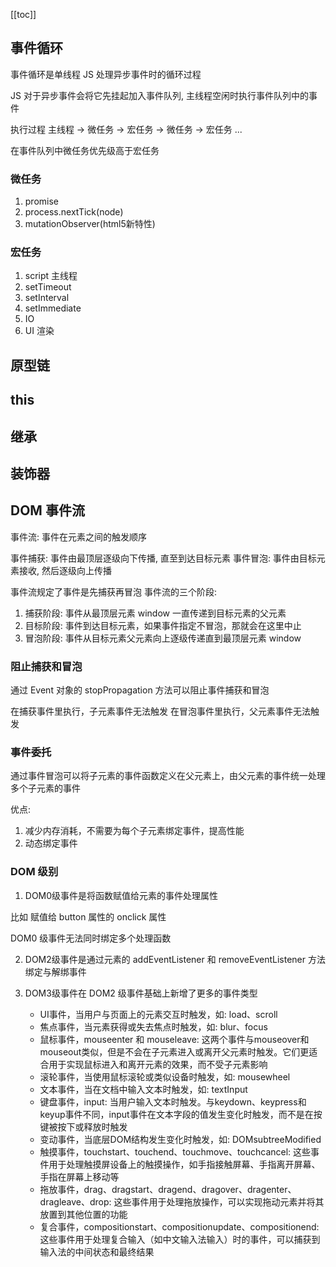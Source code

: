 [[toc]]

## 事件循环

事件循环是单线程 JS 处理异步事件时的循环过程

JS 对于异步事件会将它先挂起加入事件队列, 主线程空闲时执行事件队列中的事件

执行过程 主线程 -> 微任务 -> 宏任务 -> 微任务 -> 宏任务 ...

在事件队列中微任务优先级高于宏任务

### 微任务

1. promise
2. process.nextTick(node)
3. mutationObserver(html5新特性)

### 宏任务

1. script 主线程
2. setTimeout
3. setInterval
4. setImmediate
5. IO
6. UI 渲染

## 原型链

## this

## 继承

## 装饰器

## DOM 事件流

事件流: 事件在元素之间的触发顺序

事件捕获: 事件由最顶层逐级向下传播, 直至到达目标元素
事件冒泡: 事件由目标元素接收, 然后逐级向上传播

事件流规定了事件是先捕获再冒泡
事件流的三个阶段:

1. 捕获阶段: 事件从最顶层元素 window 一直传递到目标元素的父元素
2. 目标阶段: 事件到达目标元素，如果事件指定不冒泡，那就会在这里中止
3. 冒泡阶段: 事件从目标元素父元素向上逐级传递直到最顶层元素 window

### 阻止捕获和冒泡

通过 Event 对象的 stopPropagation 方法可以阻止事件捕获和冒泡

在捕获事件里执行，子元素事件无法触发
在冒泡事件里执行，父元素事件无法触发

### 事件委托

通过事件冒泡可以将子元素的事件函数定义在父元素上，由父元素的事件统一处理多个子元素的事件

优点:

1. 减少内存消耗，不需要为每个子元素绑定事件，提高性能
2. 动态绑定事件

### DOM 级别

1. DOM0级事件是将函数赋值给元素的事件处理属性

比如 赋值给 button 属性的 onclick 属性

DOM0 级事件无法同时绑定多个处理函数

2.  DOM2级事件是通过元素的 addEventListener 和 removeEventListener 方法绑定与解绑事件

3.  DOM3级事件在 DOM2 级事件基础上新增了更多的事件类型

    - UI事件，当用户与页面上的元素交互时触发，如: load、scroll
    - 焦点事件，当元素获得或失去焦点时触发，如: blur、focus
    - 鼠标事件，mouseenter 和 mouseleave: 这两个事件与mouseover和mouseout类似，但是不会在子元素进入或离开父元素时触发。它们更适合用于实现鼠标进入和离开元素的效果，而不受子元素影响
    - 滚轮事件，当使用鼠标滚轮或类似设备时触发，如: mousewheel
    - 文本事件，当在文档中输入文本时触发，如: textInput
    - 键盘事件，input: 当用户输入文本时触发。与keydown、keypress和keyup事件不同，input事件在文本字段的值发生变化时触发，而不是在按键被按下或释放时触发
    - 变动事件，当底层DOM结构发生变化时触发，如: DOMsubtreeModified
    - 触摸事件，touchstart、touchend、touchmove、touchcancel: 这些事件用于处理触摸屏设备上的触摸操作，如手指接触屏幕、手指离开屏幕、手指在屏幕上移动等
    - 拖放事件，drag、dragstart、dragend、dragover、dragenter、dragleave、drop: 这些事件用于处理拖放操作，可以实现拖动元素并将其放置到其他位置的功能
    - 复合事件，compositionstart、compositionupdate、compositionend: 这些事件用于处理复合输入（如中文输入法输入）时的事件，可以捕获到输入法的中间状态和最终结果
